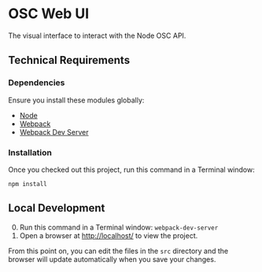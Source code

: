 # OSC Web UI

The visual interface to interact with the Node OSC API.


## Technical Requirements

### Dependencies

Ensure you install these modules globally:

- [Node](https://nodejs.org/)
- [Webpack](https://webpack.js.org/)
- [Webpack Dev Server](https://webpack.github.io/docs/webpack-dev-server.html)


### Installation

Once you checked out this project, run this command in a Terminal window:

    npm install


## Local Development

0. Run this command in a Terminal window: `webpack-dev-server`
0. Open a browser at [http://localhost/](http://localhost/) to view the project.

From this point on, you can edit the files in the `src` directory and the browser will update automatically when you save your changes.
